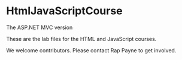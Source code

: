 # HtmlJavaScriptCourse
The ASP.NET MVC version

These are the lab files for the HTML and JavaScript courses.

We welcome contributors.  Please contact Rap Payne to get involved.

